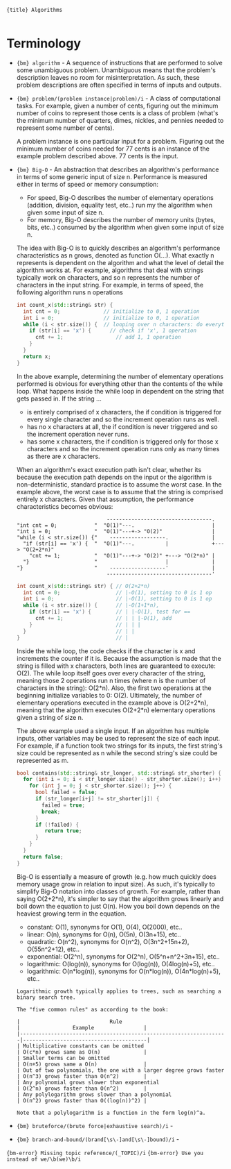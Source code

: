 `{title} Algorithms`

```{toc}
```

# Terminology

 * `{bm} algorithm` - A sequence of instructions that are performed to solve some unambiguous problem. Unambiguous means that the problem's description leaves no room for misinterpretation. As such, these problem descriptions are often specified in terms of inputs and outputs.

 * `{bm} problem/(problem instance|problem)/i` - A class of computational tasks. For example, given a number of cents, figuring out the minimum number of coins to represent those cents is a class of problem (what's the minimum number of quarters, dimes, nickles, and pennies needed to represent some number of cents).
 
   A problem instance is one particular input for a problem. Figuring out the minimum number of coins needed for 77 cents is an instance of the example problem described above. 77 cents is the input.

 * `{bm} Big-O` - An abstraction that describes an algorithm's performance in terms of some generic input of size n. Performance is measured either in terms of speed or memory consumption:
 
   * For speed, Big-O describes the number of elementary operations (addition, division, equality test, etc..) run my the algorithm when given some input of size n.
   * For memory, Big-O describes the number of memory units (bytes, bits, etc..) consumed by the algorithm when given some input of size n.

   The idea with Big-O is to quickly describes an algorithm's performance characteristics as n grows, denoted as function O(...). What exactly n represents is dependent on the algorithm and what the level of detail the algorithm works at. For example, algorithms that deal with strings typically work on characters, and so n represents the number of characters in the input string. For example, in terms of speed, the following algorithm runs n operations

   ```c++
   int count_x(std::string& str) {
     int cnt = 0;              // initialize to 0, 1 operation
     int i = 0;                // initialize to 0, 1 operation
     while (i < str.size()) {  // looping over n characters: do everything in here per character
       if (str[i] == 'x') {      // check if 'x', 1 operation
         cnt += 1;                 // add 1, 1 operation 
       }
     }
     return x;
   }
   ```

   In the above example, determining the number of elementary operations performed is obvious for everything other than the contents of the while loop. What happens inside the while loop in dependent on the string that gets passed in. If the string ...
   
   * is entirely comprised of x characters, the if condition is triggered for every single character and so the increment operation runs as well.
   * has no x characters at all, the if condition is never triggered and so the increment operation never runs.
   * has some x characters, the if condition is triggered only for those x characters and so the increment operation runs only as many times as there are x characters.

   When an algorithm's exact execution path isn't clear, whether its because the execution path depends on the input or the algorithm is non-deterministic, standard practice is to assume the worst case. In the example above, the worst case is to assume that the string is comprised entirely x characters. Given that assumption, the performance characteristics becomes obvious:

   ```{svgbob}
                                ----------------------------------.
   "int cnt = 0;            "  "O(1)"---.                         |   
   "int i = 0;              "  "O(1)"---+-> "O(2)"                |
   "while (i < str.size()) {"    ------------------.              |
     "if (str[i] == 'x') {  "  "O(1)"---.          |              +---> "O(2+2*n)"
       "cnt += 1;           "  "O(1)"---+-> "O(2)" +---> "O(2*n)" |
     "}                     "                      |              |
   "}                       "    ------------------'              |
                                ----------------------------------'
   ```

   ```c++
   int count_x(std::string& str) { // O(2+2*n)
     int cnt = 0;                  // |-O(1), setting to 0 is 1 op
     int i = 0;                    // |-O(1), setting to 0 is 1 op
     while (i < str.size()) {      // |-O(1+1*n),
       if (str[i] == 'x') {        // | |-O(1), test for ==
         cnt += 1;                 // | | |-O(1), add
       }                           // | | |
     }                             // | |
   }                               // |
   ```

   Inside the while loop, the code checks if the character is x and increments the counter if it is. Because the assumption is made that the string is filled with x characters, both lines are guaranteed to execute: O(2). The while loop itself goes over every character of the string, meaning those 2 operations run n times (where n is the number of characters in the string): O(2\*n). Also, the first two operations at the beginning initialize variables to 0: O(2). Ultimately, the number of elementary operations executed in the example above is O(2+2\*n), meaning that the algorithm executes O(2+2\*n) elementary operations given a string of size n. 

   The above example used a single input. If an algorithm has multiple inputs, other variables may be used to represent the size of each input. For example, if a function took two strings for its inputs, the first string's size could be represented as n while the second string's size could be represented as m.

   ```c++
   bool contains(std::string& str_longer, std::string& str_shorter) {    // O(n*(m*4))
     for (int i = 0; i < str_longer.size() - str_shorter.size(); i++) {  // |-O(n*(m*4))
       for (int j = 0; j < str_shorter.size(); j++) {                    // | |-O(m*4)
         bool failed = false;                                            // | | |-O(1)
         if (str_longer[i+j] != str_shorter[j]) {                        // | | |-O(1+1), adding to get index, then testing for !=
           failed = true;                                                // | | |-skip, won't happen in worst case
           break;                                                        // | | |-skip, won't happen in worst case
         }                                                               // | | |
         if (!failed) {                                                  // | | |-O(1), testing for !
            return true;                                                 // | | |-skip, won't happen in worst case
         }                                                               // | | |
       }                                                                 // | | |
     }                                                                   // | |
     return false;                                                       // |-skip, assuming this has no cost but it may 
   }                                                                     // |
   ```

   Big-O is essentially a measure of growth (e.g. how much quickly does memory usage grow in relation to input size). As such, it's typically to simplify Big-O notation into classes of growth. For example, rather than saying O(2+2\*n), it's simpler to say that the algorithm grows linearly and boil down the equation to just O(n). How you boil down depends on the heaviest growing term in the equation.

   * constant: O(1), synonyms for O(1), O(4), O(2000), etc..
   * linear: O(n), synonyms for O(n), O(5n), O(3n+15), etc..
   * quadratic: O(n^2), synonyms for O(n^2), O(3n^2+15n+2), O(55n^2+12), etc..
   * exponential: O(2^n), synonyms for O(2^n), O(5^n+n^2+3n+15), etc..
   * logarithmic: O(log(n)), synonyms for O(log(n)), O(4log(n)+5), etc..
   * logarithmic: O(n\*log(n)), synonyms for O(n\*log(n)), O(4n*log(n)+5), etc..

   ```{note}
   Logarithmic growth typically applies to trees, such as searching a binary search tree.
   ```

   ```{note}
   The "five common rules" as according to the book:

   |                             Rule                                  |                 Example                |
   |-------------------------------------------------------------------|----------------------------------------|
   | Multiplicative constants can be omitted                           | O(c*n) grows same as O(n)              |
   | Smaller terms can be omitted                                      | O(n+5) grows same a O(n)               |
   | Out of two polynomials, the one with a larger degree grows faster | O(n^3) grows faster than O(n^2)        |
   | Any polynomial grows slower than exponential                      | O(2^n) grows faster than O(n^2)        |
   | Any polylogarithm grows slower than a polynomial                  | O(n^2) grows faster than O((log(n))^2) |

   Note that a polylogarithm is a function in the form log(n)^a.
   ```

 * `{bm} bruteforce/(brute force|exhaustive search)/i` - 

 * `{bm} branch-and-bound/(brand[\s\-]and[\s\-]bound)/i` - 


`{bm-error} Missing topic reference/(_TOPIC)/i`
`{bm-error} Use you instead of we/\b(we)\b/i`